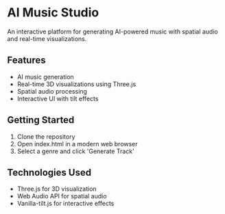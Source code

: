 # AI Music Studio

An interactive platform for generating AI-powered music with spatial audio and real-time visualizations.

## Features

- AI music generation
- Real-time 3D visualizations using Three.js
- Spatial audio processing
- Interactive UI with tilt effects

## Getting Started

1. Clone the repository
2. Open index.html in a modern web browser
3. Select a genre and click 'Generate Track'

## Technologies Used

- Three.js for 3D visualization
- Web Audio API for spatial audio
- Vanilla-tilt.js for interactive effects